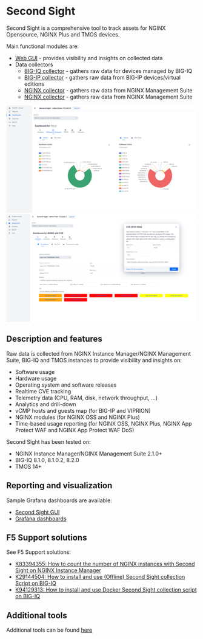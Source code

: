 # Second Sight

Second Sight is a comprehensive tool to track assets for NGINX Opensource, NGINX Plus and TMOS devices.

Main functional modules are:

- [Web GUI](/contrib/GUI) - provides visibility and insights on collected data
- Data collectors
  - [BIG-IQ collector](/contrib/bigiq-collect) - gathers raw data for devices managed by BIG-IQ
  - [BIG-IP collector](/contrib/bigip-collect) - gathers raw data from BIG-IP devices/virtual editions
  - [NGINX collector](/F5TT.md) - gathers raw data from NGINX Management Suite
  - [NGINX collector](/contrib/kubernetes) - gathers raw data from NGINX Management Suite

<img src="/contrib/GUI/screenshots/4.bigiq-swhw.png"/>

<img src="/contrib/GUI/screenshots/6.nginx-analytics.png"/>

## Description and features

Raw data is collected from NGINX Instance Manager/NGINX Management Suite, BIG-IQ and TMOS instances to provide visibility and insights on:

- Software usage
- Hardware usage
- Operating system and software releases
- Realtime CVE tracking
- Telemetry data (CPU, RAM, disk, network throughput, ...)
- Analytics and drill-down
- vCMP hosts and guests map (for BIG-IP and VIPRION)
- NGINX modules (for NGINX OSS and NGINX Plus)
- Time-based usage reporting (for NGINX OSS, NGINX Plus, NGINX App Protect WAF and NGINX App Protect WAF DoS)

Second Sight has been tested on:

- NGINX Instance Manager/NGINX Management Suite 2.1.0+
- BIG-IQ 8.1.0, 8.1.0.2, 8.2.0
- TMOS 14+

## Reporting and visualization

Sample Grafana dashboards are available:

- [Second Sight GUI](/contrib/GUI)
- [Grafana dashboards](/contrib/grafana)

## F5 Support solutions

See F5 Support solutions:

- [K83394355: How to count the number of NGINX instances with Second Sight on NGINX Instance Manager](https://support.f5.com/csp/article/K83394355)
- [K29144504: How to install and use (Offline) Second Sight collection Script on BIG-IQ](https://support.f5.com/csp/article/K29144504)
- [K94129313: How to install and use Docker Second Sight collection script on BIG-IQ](https://support.f5.com/csp/article/K94129313)

## Additional tools

Additional tools can be found [here](/contrib)
